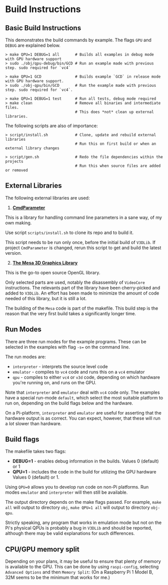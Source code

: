 # Build Instructions

## Basic Build Instructions

This demonstrates the build commands by example.
The flags `GPU` and `DEBUG` are explained below.

    > make QPU=1 DEBUG=1 all       # Builds all examples in debug mode with GPU hardware support
    > sudo ./obj/qpu-debug/bin/GCD # Run an example made with previous step. sudo required for `vc4`
    
    > make QPU=1 GCD               # Builds example `GCD` in release mode with GPU hardware support.
    > sudo ./obj-qpu/bin/GCD       # Run the example made with previous step. sudo required for `vc4`.
	
    > make QPU=1 DEBUG=1 test      # Run all tests, debug mode required
    > make clean                   # Remove all binaries and intermediate files.
                                   # This does *not* clean up external libraries.

The following scripts are also of importance:

    > script/install.sh            # Clone, update and rebuild external libraries
                                   # Run this on first build or when an external library changes
    
    > script/gen.sh                # Redo the file dependencies within the projects
                                   # Run this when source files are added or removed


## External Libraries

The following external libraries are used:

1. **[CmdParameter](https://github.com/wimrijnders/CmdParameter)** 

This is a library for handling command line parameters in a sane way,
of my own making.

Use script `scripts/install.sh` to clone its repo and to build it.

This script needs to be run only once,  before the initial build of `V3DLib`.
If project `CmdParameter` is changed, rerun this script to get and build the latest version.


2. **[The Mesa 3D Graphics Library](https://gitlab.freedesktop.org/mesa/mesa)**

This is the go-to open source OpenGL library.

Only selected parts are used, notably the disassembly of `VideoCore` instructions.
The relevants part of the library have been cherry-picked and added to `V3DLib`.
An effort has been made to minimize the amount of code needed of this library, but it is still a lot.

The building of the `Mesa` code is part of the makefile.
This build step is the reason that the very first build takes a significantly longer time.


## Run Modes

There are three run modes for the example programs.
These can be selected in the examples with flag `-s=` on the command line.

The run modes are:

- `interpreter` - interprets the source level code
- `emulator`    - compiles to `vc4` code and runs this on a `vc4` emulator
- `qpu`         - compiles to either `vc4` or `v3d` code, depending on which hardware you're running on,
                  and runs on the GPU.

Note that `interpreter` and `emulator` deal with `vc4` code only.
The examples have a special run-mode `default`, which select the most suitable platform to run on,
depending on the build flags below and the hardware.

On a Pi-platform, `interpreter` and `emulator` are useful for asserting that the hardware output
is as correct. You can expect, however, that these will run a *lot* slower than hardware.


## Build flags

The makefile takes two flags:

- **DEBUG=1**  - enables debug information in the builds.
                 Values 0 (default) or 1
- **QPU=1**    - includes the code in the build for utilizing the GPU hardware
                 Values 0 (default) or 1.

Using `QPU=0` allows you to develop run code on non-Pi platforms.
Run modes `emulator` and `interpreter` will then still be available.

The output directory
depends on the make flags passed.  For example, `make all` will output to directory
`obj`, `make QPU=1 all` will output to directory `obj-qpu`.

Strictly speaking, any program that works in emulation mode but not on
the Pi's physical QPUs is probably a bug in `V3DLib` and should be
reported, although there may be valid explanations for such
differences.


## CPU/GPU memory split

Depending on your plans, it may be useful to ensure that plenty of
memory is available to the GPU.  This can be done by using
`raspi-config`, selecting `Advanced Options` and then `Memory Split`:
(On a Raspberry Pi 1 Model B, 32M seems to be the minimum that works
for me.)
